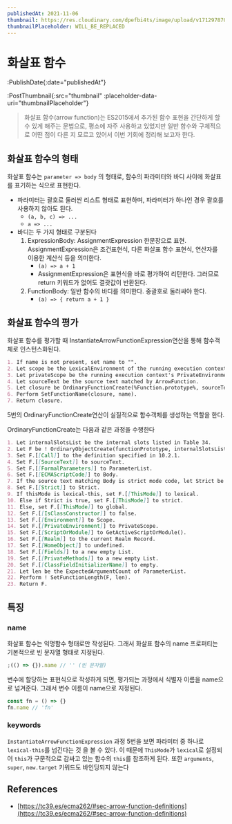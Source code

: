 ```yaml
---
publishedAt: 2021-11-06
thumbnail: https://res.cloudinary.com/dpefbi4ts/image/upload/v1712978706/thumb/026-2-thumb.png
thumbnailPlaceholder: WILL_BE_REPLACED
---
```


# 화살표 함수

:PublishDate{:date="publishedAt"}

:PostThumbnail{:src="thumbnail" :placeholder-data-uri="thumbnailPlaceholder"}

> 화살표 함수(arrow function)는 ES2015에서 추가된 함수 표현을 간단하게 할 수 있게 해주는 문법으로, 평소에 자주 사용하고 있었지만 일반 함수와 구체적으로 어떤 점이 다른 지 모르고 있어서 이번 기회에 정리해 보고자 한다.

## 화살표 함수의 형태

화살표 함수는 `parameter => body` 의 형태로, 함수의 파라미터와 바디 사이에 화살표를 표기하는 식으로 표현한다.

- 파라미터는 괄호로 둘러싼 리스트 형태로 표현하며, 파라미터가 하나인 경우 괄호를 사용하지 않아도 된다.
  - `(a, b, c) => ...`
  - `a => ...`
- 바디는 두 가지 형태로 구분된다
  1. ExpressionBody: AssignmentExpression 한문장으로 표현.
     AssignmentExpression은 조건표현식, 다른 화살표 함수 표현식, 연산자를 이용한 계산식 등을 의미한다.
     - `(a) => a + 1`
     - AssignmentExpression은 표현식을 바로 평가하여 리턴한다. 그러므로 return 키워드가 없어도 결괏값이 반환된다.
  2. FunctionBody: 일반 함수의 바디를 의미한다. 중괄호로 둘러싸야 한다.
     - `(a) => { return a + 1 }`

## 화살표 함수의 평가

화살표 함수를 평가할 때 InstantiateArrowFunctionExpression연산을 통해 함수객체로 인스턴스화된다.

```md
1. If name is not present, set name to "".
2. Let scope be the LexicalEnvironment of the running execution context.
3. Let privateScope be the running execution context's PrivateEnvironment.
4. Let sourceText be the source text matched by ArrowFunction.
5. Let closure be OrdinaryFunctionCreate(%Function.prototype%, sourceText, ArrowParameters, ConciseBody, lexical-this, scope, privateScope).
6. Perform SetFunctionName(closure, name).
7. Return closure.
```

5번의 OrdinaryFunctionCreate연산이 실질적으로 함수객체를 생성하는 역할을 한다.

OrdinaryFunctionCreate는 다음과 같은 과정을 수행한다

```md
1. Let internalSlotsList be the internal slots listed in Table 34.
2. Let F be ! OrdinaryObjectCreate(functionPrototype, internalSlotsList).
3. Set F.[[Call]] to the definition specified in 10.2.1.
4. Set F.[[SourceText]] to sourceText.
5. Set F.[[FormalParameters]] to ParameterList.
6. Set F.[[ECMAScriptCode]] to Body.
7. If the source text matching Body is strict mode code, let Strict be true; else let Strict be false.
8. Set F.[[Strict]] to Strict.
9. If thisMode is lexical-this, set F.[[ThisMode]] to lexical.
10. Else if Strict is true, set F.[[ThisMode]] to strict.
11. Else, set F.[[ThisMode]] to global.
12. Set F.[[IsClassConstructor]] to false.
13. Set F.[[Environment]] to Scope.
14. Set F.[[PrivateEnvironment]] to PrivateScope.
15. Set F.[[ScriptOrModule]] to GetActiveScriptOrModule().
16. Set F.[[Realm]] to the current Realm Record.
17. Set F.[[HomeObject]] to undefined.
18. Set F.[[Fields]] to a new empty List.
19. Set F.[[PrivateMethods]] to a new empty List.
20. Set F.[[ClassFieldInitializerName]] to empty.
21. Let len be the ExpectedArgumentCount of ParameterList.
22. Perform ! SetFunctionLength(F, len).
23. Return F.
```

## 특징

### name

화살표 함수는 익명함수 형태로만 작성된다. 그래서 화살표 함수의 name 프로퍼티는 기본적으로 빈 문자열 형태로 지정된다.

```jsx
;(() => {}).name // '' (빈 문자열)
```

변수에 할당하는 표현식으로 작성하게 되면, 평가되는 과정에서 식별자 이름을 name으로 넘겨준다. 그래서 변수 이름이 name으로 지정된다.

```jsx
const fn = () => {}
fn.name // 'fn'
```

### keywords

`InstantiateArrowFunctionExpression` 과정 5번을 보면 파라미터 중 하나로 `lexical-this`를 넘긴다는 것 을 볼 수 있다.
이 때문에 `ThisMode`가 `lexical`로 설정되어 `this`가 구문적으로 감싸고 있는 함수의 `this`를 참조하게 된다.
또한 `arguments`, `super`, `new.target` 키워드도 바인딩되지 않는다

## References

- [https://tc39.es/ecma262/#sec-arrow-function-definitions](https://tc39.es/ecma262/#sec-arrow-function-definitions)
